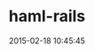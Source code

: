 ---
layout: post
title:  "haml-rails"
repo:   "indirect/haml-rails"
date:   2015-02-18 10:45:45
gemurl: http://github.com/indirect/haml-rails
---